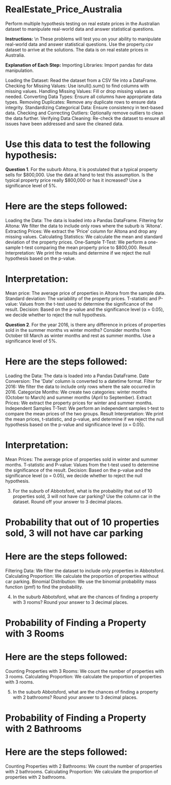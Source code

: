 # RealEstate_Price_Australia
Perform multiple hypothesis testing on real estate prices in the Australian dataset to manipulate real-world data and answer statistical questions.

**Instructions:** \n
These problems will test you on your ability to manipulate real-world data and answer statistical questions. Use the property.csv dataset to arrive at the solutions. The data is on real estate prices in Australia. 

**Explanation of Each Step:**
Importing Libraries: Import pandas for data manipulation.

Loading the Dataset: Read the dataset from a CSV file into a DataFrame.
Checking for Missing Values: Use isnull().sum() to find columns with missing values.
Handling Missing Values: Fill or drop missing values as needed.
Converting Data Types: Ensure all columns have appropriate data types.
Removing Duplicates: Remove any duplicate rows to ensure data integrity.
Standardizing Categorical Data: Ensure consistency in text-based data.
Checking and Correcting Outliers: Optionally remove outliers to clean the data further.
Verifying Data Cleaning: Re-check the dataset to ensure all issues have been addressed and save the cleaned data.

# Use this data to test the following hypothesis:

**Question 1**. For the suburb Altona, it is postulated that a typical property sells for $800,000. Use the data at hand to test this assumption. Is the typical property price really $800,000 or has it increased? Use a significance level of 5%.

# Here are the steps followed:
Loading the Data: The data is loaded into a Pandas DataFrame.
Filtering for Altona: We filter the data to include only rows where the suburb is 'Altona'.
Extracting Prices: We extract the 'Price' column for Altona and drop any missing values.
Calculating Statistics: We calculate the mean and standard deviation of the property prices.
One-Sample T-Test: We perform a one-sample t-test comparing the mean property price to $800,000.
Result Interpretation: We print the results and determine if we reject the null hypothesis based on the p-value.

# Interpretation:
Mean price: The average price of properties in Altona from the sample data.
Standard deviation: The variability of the property prices.
T-statistic and P-value: Values from the t-test used to determine the significance of the result.
Decision: Based on the p-value and the significance level (α = 0.05), we decide whether to reject the null hypothesis.

**Question 2**. For the year 2016, is there any difference in prices of properties sold in the summer months vs winter months? Consider months from October till March as winter months and rest as summer months. Use a significance level of 5%. 

# Here are the steps followed:
Loading the Data: The data is loaded into a Pandas DataFrame.
Date Conversion: The 'Date' column is converted to a datetime format.
Filter for 2016: We filter the data to include only rows where the sale occurred in 2016.
Categorize Months: We create two categories: winter months (October to March) and summer months (April to September).
Extract Prices: We extract the property prices for winter and summer months.
Independent Samples T-Test: We perform an independent samples t-test to compare the mean prices of the two groups.
Result Interpretation: We print the mean prices, t-statistic, and p-value, and determine if we reject the null hypothesis based on the p-value and significance level (α = 0.05).

# Interpretation:
Mean Prices: The average price of properties sold in winter and summer months.
T-statistic and P-value: Values from the t-test used to determine the significance of the result.
Decision: Based on the p-value and the significance level (α = 0.05), we decide whether to reject the null hypothesis.

3. For the suburb of Abbotsford, what is the probability that out of 10 properties sold, 3 will not have car parking? Use the column car in the dataset. Round off your answer to 3 decimal places.
# Probability that out of 10 properties sold, 3 will not have car parking

# Here are the steps followed:
Filtering Data: We filter the dataset to include only properties in Abbotsford.
Calculating Proportion: We calculate the proportion of properties without car parking.
Binomial Distribution: We use the binomial probability mass function (pmf) to find the probability.

4. In the suburb Abbotsford, what are the chances of finding a property with 3 rooms? Round your answer to 3 decimal places. 
# Probability of Finding a Property with 3 Rooms

# Here are the steps followed:
Counting Properties with 3 Rooms: We count the number of properties with 3 rooms.
Calculating Proportion: We calculate the proportion of properties with 3 rooms.

5. In the suburb Abbotsford, what are the chances of finding a property with 2 bathrooms? Round your answer to 3 decimal places.
# Probability of Finding a Property with 2 Bathrooms

# Here are the steps followed:
Counting Properties with 2 Bathrooms: We count the number of properties with 2 bathrooms.
Calculating Proportion: We calculate the proportion of properties with 2 bathrooms.
